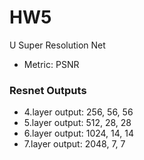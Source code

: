 # HW5

U Super Resolution Net

* Metric: PSNR

### Resnet Outputs

* 4.layer output: 256, 56, 56
* 5.layer output: 512, 28, 28
* 6.layer output: 1024, 14, 14
* 7.layer output: 2048, 7, 7